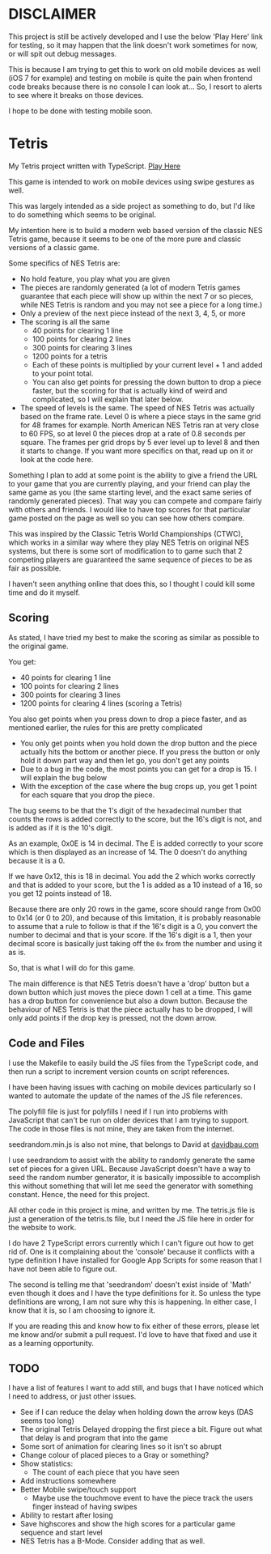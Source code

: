 # DISCLAIMER

This project is still be actively developed and I use the below 'Play Here'
link for testing, so it may happen that the link doesn't work sometimes for now,
or will spit out debug messages.

This is because I am trying to get this to work on old mobile devices as well
(iOS 7 for example) and testing on mobile is quite the pain when frontend code
breaks because there is no console I can look at... So, I resort to alerts to
see where it breaks on those devices.

I hope to be done with testing mobile soon.

# Tetris

My Tetris project written with TypeScript.
[Play Here](https://hallzy.github.io/tetris/index.html)

This game is intended to work on mobile devices using swipe gestures as well.

This was largely intended as a side project as something to do, but I'd like to
do something which seems to be original.

My intention here is to build a modern web based version of the classic NES
Tetris game, because it seems to be one of the more pure and classic versions of
a classic game.

Some specifics of NES Tetris are:

* No hold feature, you play what you are given
* The pieces are randomly generated (a lot of modern Tetris games guarantee that
  each piece will show up within the next 7 or so pieces, while NES Tetris is
  random and you may not see a piece for a long time.)
* Only a preview of the next piece instead of the next 3, 4, 5, or more
* The scoring is all the same
    * 40 points for clearing 1 line
    * 100 points for clearing 2 lines
    * 300 points for clearing 3 lines
    * 1200 points for a tetris
    * Each of these points is multiplied by your current level + 1 and added to
      your point total.
    * You can also get points for pressing the down button to drop a piece
      faster, but the scoring for that is actually kind of weird and
      complicated, so I will explain that later below.
* The speed of levels is the same. The speed of NES Tetris was actually based on
  the frame rate. Level 0 is where a piece stays in the same grid for 48 frames
  for example. North American NES Tetris ran at very close to 60 FPS, so at level
  0 the pieces drop at a rate of 0.8 seconds per square. The frames per grid drops
  by 5 ever level up to level 8 and then it starts to change. If you want more
  specifics on that, read up on it or look at the code here.

Something I plan to add at some point is the ability to give a friend the URL to
your game that you are currently playing, and your friend can play the same game
as you (the same starting level, and the exact same series of randomly generated
pieces). That way you can compete and compare fairly with others and friends. I
would like to have top scores for that particular game posted on the page as
well so you can see how others compare.

This was inspired by the Classic Tetris World Championships (CTWC), which works
in a similar way where they play NES Tetris on original NES systems, but there
is some sort of modification to to game such that 2 competing players are
guaranteed the same sequence of pieces to be as fair as possible.

I haven't seen anything online that does this, so I thought I could kill some
time and do it myself.

## Scoring

As stated, I have tried my best to make the scoring as similar as possible to
the original game.

You get:

* 40 points for clearing 1 line
* 100 points for clearing 2 lines
* 300 points for clearing 3 lines
* 1200 points for clearing 4 lines (scoring a Tetris)

You also get points when you press down to drop a piece faster, and as mentioned
earlier, the rules for this are pretty complicated

* You only get points when you hold down the drop button and the piece actually
  hits the bottom or another piece. If you press the button or only hold it down
  part way and then let go, you don't get any points
* Due to a bug in the code, the most points you can get for a drop is 15. I will
  explain the bug below
* With the exception of the case where the bug crops up, you get 1 point for
  each square that you drop the piece.

The bug seems to be that the 1's digit of the hexadecimal number that counts the
rows is added correctly to the score, but the 16's digit is not, and is added as
if it is the 10's digit.

As an example, 0x0E is 14 in decimal. The E is added correctly to your score
which is then displayed as an increase of 14. The 0 doesn't do anything because
it is a 0.

If we have 0x12, this is 18 in decimal. You add the 2 which works correctly and
that is added to your score, but the 1 is added as a 10 instead of a 16, so you
get 12 points instead of 18.

Because there are only 20 rows in the game, score should range from 0x00 to 0x14
(or 0 to 20), and because of this limitation, it is probably reasonable to
assume that a rule to follow is that if the 16's digit is a 0, you convert the
number to decimal and that is your score. If the 16's digit is a 1, then your
decimal score is basically just taking off the `0x` from the number and using it
as is.

So, that is what I will do for this game.

The main difference is that NES Tetris doesn't have a 'drop' button but a down
button which just moves the piece down 1 cell at a time. This game has a drop
button for convenience but also a down button. Because the behaviour of NES
Tetris is that the piece actually has to be dropped, I will only add points if
the drop key is pressed, not the down arrow.

## Code and Files

I use the Makefile to easily build the JS files from the TypeScript code, and
then run a script to increment version counts on script references.

I have been having issues with caching on mobile devices particularly so I
wanted to automate the update of the names of the JS file references.

The polyfill file is just for polyfills I need if I run into problems with
JavaScript that can't be run on older devices that I am trying to support. The
code in those files is not mine, they are taken from the internet.

seedrandom.min.js is also not mine, that belongs to David at
[davidbau.com](http://davidbau.com/archives/2010/01/30/random_seeds_coded_hints_and_quintillions.html)

I use seedrandom to assist with the ability to randomly generate the same set of
pieces for a given URL. Because JavaScript doesn't have a way to seed the random
number generator, it is basically impossible to accomplish this without
something that will let me seed the generator with something constant. Hence,
the need for this project.

All other code in this project is mine, and written by me. The tetris.js file is
just a generation of the tetris.ts file, but I need the JS file here in order
for the website to work.

I do have 2 TypeScript errors currently which I can't figure out how to get rid
of. One is it complaining about the 'console' because it conflicts with a type
definition I have installed for Google App Scripts for some reason that I have
not been able to figure out.

The second is telling me that 'seedrandom' doesn't exist inside of 'Math' even
though it does and I have the type definitions for it. So unless the type
definitions are wrong, I am not sure why this is happening. In either case, I
know that it is, so I am choosing to ignore it.

If you are reading this and know how to fix either of these errors, please let
me know and/or submit a pull request. I'd love to have that fixed and use it as
a learning opportunity.

## TODO

I have a list of features I want to add still, and bugs that I have noticed
which I need to address, or just other issues.

- See if I can reduce the delay when holding down the arrow keys (DAS seems too
  long)
- The original Tetris Delayed dropping the first piece a bit. Figure out what
  that delay is and program that into the game
- Some sort of animation for clearing lines so it isn't so abrupt
- Change colour of placed pieces to a Gray or something?
- Show statistics:
  - The count of each piece that you have seen
- Add instructions somewhere
- Better Mobile swipe/touch support
  - Maybe use the touchmove event to have the piece track the users finger
    instead of having swipes
- Ability to restart after losing
- Save highscores and show the high scores for a particular game sequence and
  start level
- NES Tetris has a B-Mode. Consider adding that as well.
